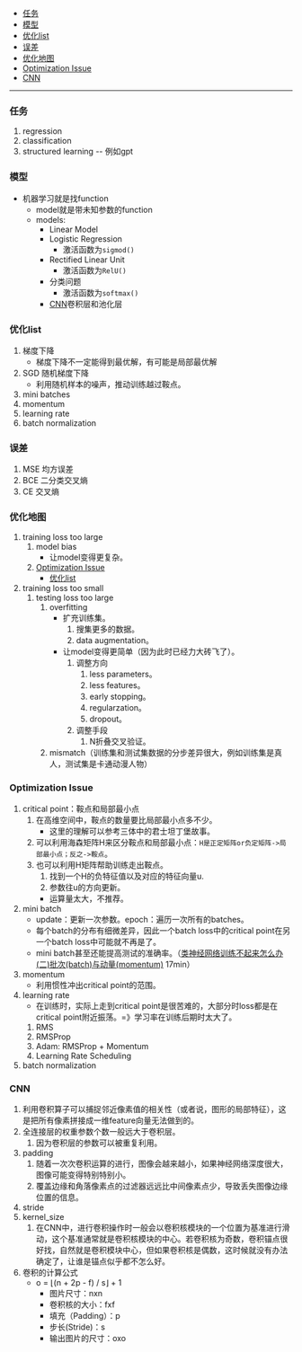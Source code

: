 <!-- GFM-TOC -->
- [任务](#任务)
- [模型](#模型)
- [优化list](#优化list)
- [误差](#误差)
- [优化地图](#优化地图)
- [Optimization Issue](#optimization-issue)
- [CNN](#cnn)
<!-- GFM-TOC -->
---


### 任务
  1. regression
  2. classification 
  3. structured learning -- 例如gpt

### 模型
* ‌机器学习就是找function
  * model就是带未知参数的function
  * models:
    * Linear Model
    * Logistic Regression 
      * 激活函数为`sigmod()`
    * Rectified Linear Unit  
      * 激活函数为`RelU()`
    * 分类问题
      * 激活函数为`softmax()`
    * [CNN](#cnn)卷积层和池化层
  

### 优化list
  1. 梯度下降
     * 梯度下降不一定能得到最优解，有可能是局部最优解
  2. SGD 随机梯度下降
     * 利用随机样本的噪声，推动训练越过鞍点。
  3. mini batches
  4. momentum 
  5. learning rate
  6. batch normalization


### 误差
  1. MSE 均方误差
  2. BCE 二分类交叉熵 
  3. CE 交叉熵

### 优化地图
  1. training loss too large
     1. model bias
        * 让model变得更复杂。
     2. [Optimization Issue](#optimization-issue)
        * [优化list](#优化list)
  2. training loss too small
     1. testing loss too large
        1. overfitting
             * 扩充训练集。
               1. 搜集更多的数据。
               2. data augmentation。 
             * 让model变得更简单（因为此时已经力大砖飞了）。
               1. 调整方向
                  1. less parameters。
                  2. less features。
                  3. early stopping。
                  4. regularzation。
                  5. dropout。
               2. 调整手段
                  1. N折叠交叉验证。
        2. mismatch（训练集和测试集数据的分步差异很大，例如训练集是真人，测试集是卡通动漫人物）


### Optimization Issue
1. critical point：鞍点和局部最小点
   1. 在高维空间中，鞍点的数量要比局部最小点多不少。  
      * 这里的理解可以参考三体中的君士坦丁堡故事。
   2. 可以利用海森矩阵H来区分鞍点和局部最小点：`H是正定矩阵or负定矩阵->局部最小点；反之->鞍点`。
   3. 也可以利用H矩阵帮助训练走出鞍点。
      1. 找到一个H的负特征值以及对应的特征向量u.
      2. 参数往u的方向更新。
      * 运算量太大，不推荐。
2. mini batch
     * update：更新一次参数。epoch：遍历一次所有的batches。
     * 每个batch的分布有细微差异，因此一个batch loss中的critical point在另一个batch loss中可能就不再是了。
     * mini batch甚至还能提高测试的准确率。（[类神经网络训练不起来怎么办(二)批次(batch)与动量(momentum)](https://www.bilibili.com/video/BV1J94y1f7u5/?vd_source=d791a57f43dad7ca6a1d62950cab7001&spm_id_from=333.788.videopod.episodes&p=14) 17min）
3. momentum 
   * 利用惯性冲出critical point的范围。
4. learning rate
   * 在训练时，实际上走到critical point是很苦难的，大部分时loss都是在critical point附近振荡。=》学习率在训练后期时太大了。
   1. RMS
   2. RMSProp
   3. Adam: RMSProp + Momentum
   4. Learning Rate Scheduling
5. batch normalization


### CNN
  1. 利用卷积算子可以捕捉邻近像素值的相关性（或者说，图形的局部特征），这是把所有像素拼接成一维feature向量无法做到的。
  2. 全连接层的权重参数个数一般远大于卷积层。
     1. 因为卷积层的参数可以被重复利用。
  3. padding
     1. 随着一次次卷积运算的进行，图像会越来越小，如果神经网络深度很大，图像可能变得特别特别小。
     2. 覆盖边缘和角落像素点的过滤器远远比中间像素点少，导致丢失图像边缘位置的信息。
  4. stride
  5. kernel_size
     1. 在CNN中，进行卷积操作时一般会以卷积核模块的一个位置为基准进行滑动，这个基准通常就是卷积核模块的中心。若卷积核为奇数，卷积锚点很好找，自然就是卷积模块中心，但如果卷积核是偶数，这时候就没有办法确定了，让谁是锚点似乎都不怎么好。
  6. 卷积的计算公式
     * o = ⌊(n + 2p - f) / s⌋ + 1
       * 图片尺寸：nxn
       * 卷积核的大小：fxf
       * 填充（Padding）：p
       * 步长(Stride)：s
       * 输出图片的尺寸：oxo











　　
　　